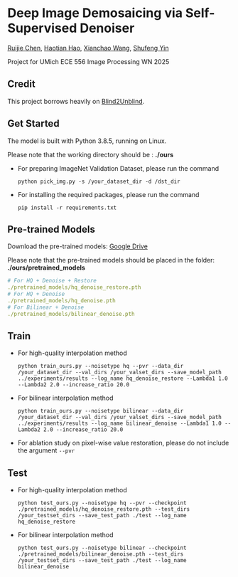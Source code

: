 # Deep Image Demosaicing via Self-Supervised Denoiser
[Ruijie Chen](https://deoxyribonucleic-acid.github.io/), [Haotian Hao](), [Xianchao Wang](), [Shufeng Yin]()

Project for UMich ECE 556 Image Processing WN 2025

## Credit
This project borrows heavily on [Blind2Unblind](https://github.com/zejinwang/Blind2Unblind).

## Get Started
The model is built with Python 3.8.5, running on Linux.

Please note that the working directory should be : **./ours**

- For preparing ImageNet Validation Dataset, please run the command
  ```shell
  python pick_img.py -s /your_dataset_dir -d /dst_dir
  ```
- For installing the required packages, please run the command
  ```shell
  pip install -r requirements.txt
  ```

## Pre-trained Models
Download the pre-trained models: [Google Drive](https://drive.google.com/drive/folders/1-aOvdfhDLeLomSSEyLt9dJ3Ynb8c7Ixa?usp=drive_link)

Please note that the pre-trained models should be placed in the folder: **./ours/pretrained_models**

```yaml
# For HQ + Denoise + Restore
./pretrained_models/hq_denoise_restore.pth
# For HQ + Denoise
./pretrained_models/hq_denoise.pth
# For Bilinear + Denoise
./pretrained_models/bilinear_denoise.pth
```

## Train
- For high-quality interpolation method
  ```shell
  python train_ours.py --noisetype hq --pvr --data_dir /your_dataset_dir --val_dirs /your_valset_dirs --save_model_path ../experiments/results --log_name hq_denoise_restore --Lambda1 1.0 --Lambda2 2.0 --increase_ratio 20.0
  ```
- For bilinear interpolation method
  ```shell
  python train_ours.py --noisetype bilinear --data_dir /your_dataset_dir --val_dirs /your_valset_dirs --save_model_path ../experiments/results --log_name bilinear_denoise --Lambda1 1.0 --Lambda2 2.0 --increase_ratio 20.0
  ```
- For ablation study on pixel-wise value restoration, please do not include the argument `--pvr`

## Test
- For high-quality interpolation method
  ```shell
  python test_ours.py --noisetype hq --pvr --checkpoint ./pretrained_models/hq_denoise_restore.pth --test_dirs /your_testset_dirs --save_test_path ./test --log_name hq_denoise_restore
  ```
- For bilinear interpolation method
  ```shell
  python test_ours.py --noisetype bilinear --checkpoint ./pretrained_models/bilinear_denoise.pth --test_dirs /your_testset_dirs --save_test_path ./test --log_name bilinear_denoise
  ```

